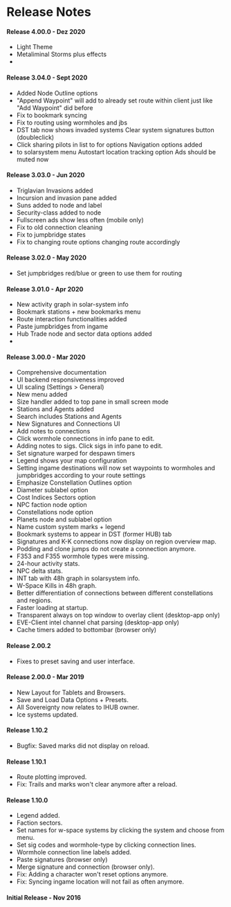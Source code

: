 # Release Notes

#### Release 4.00.0 - Dez 2020
 - Light Theme
 - Metaliminal Storms plus effects
 - 

#### Release 3.04.0 - Sept 2020
 - Added Node Outline options 
 - "Append Waypoint" will add to already set route within client just like "Add Waypoint" did before 
 - Fix to bookmark syncing 
 - Fix to routing using wormholes and jbs 
 - DST tab now shows invaded systems Clear system signatures button (doubleclick)
 - Click sharing pilots in list to for options Navigation options added
 - to solarsystem menu Autostart location tracking option Ads should be muted now

#### Release 3.03.0 - Jun 2020
  - Triglavian Invasions added  
 - Incursion and invasion pane added  
 - Suns added to node and label  
 - Security-class added to node  
 - Fullscreen ads show less often (mobile only) 
 - Fix to old connection cleaning  
 - Fix to jumpbridge states
 - Fix to changing route options changing route accordingly

#### Release 3.02.0 - May 2020
 - Set jumpbridges red/blue or green to use them for routing

#### Release 3.01.0 - Apr 2020
- New activity graph in solar-system info
- Bookmark stations + new bookmarks menu
- Route interaction functionalities added
- Paste jumpbridges from ingame
- Hub Trade node and sector data options added
- 
#### Release 3.00.0 - Mar 2020
- Comprehensive documentation
- UI backend responsiveness improved
- UI scaling (Settings > General)
- New menu added
- Size handler added to top pane in small screen mode
- Stations and Agents added
- Search includes Stations and Agents
- New Signatures and Connections UI
- Add notes to connections
- Click wormhole connections in info pane to edit.
- Adding notes to sigs. Click sigs in info pane to edit.
- Set signature warped for despawn timers
- Legend shows your map configuration
- Setting ingame destinations will now set waypoints to wormholes and jumpbridges according to your route settings
- Emphasize Constellation Outlines option
- Diameter sublabel option
- Cost Indices Sectors option
- NPC faction node option
- Constellations node option
- Planets node and sublabel option
- Name custom system marks + legend
- Bookmark systems to appear in DST (former HUB) tab
- Signatures and K-K connections now display on region overview map.
- Podding and clone jumps do not create a connection anymore.
- F353 and F355 wormhole types were missing.
- 24-hour activity stats.
- NPC delta stats.
- INT tab with 48h graph in solarsystem info.
- W-Space Kills in 48h graph.
- Better differentiation of connections between different constellations and regions.
- Faster loading at startup.
- Transparent always on top window to overlay client (desktop-app only)
- EVE-Client intel channel chat parsing (desktop-app only)
- Cache timers added to bottombar (browser only)

#### Release 2.00.2
- Fixes to preset saving and user interface.

#### Release 2.00.0 - Mar 2019
- New Layout for Tablets and Browsers.
- Save and Load Data Options + Presets.
- All Sovereignty now relates to IHUB owner.
- Ice systems updated.

#### Release 1.10.2
- Bugfix: Saved marks did not display on reload.

#### Release 1.10.1
- Route plotting improved.
- Fix: Trails and marks won't clear anymore after a reload.

#### Release 1.10.0
- Legend added.
- Faction sectors.
- Set names for w-space systems by clicking the system and choose from menu.
- Set sig codes and wormhole-type by clicking connection lines.
- Wormhole connection line labels added.
- Paste signatures (browser only)
- Merge signature and connection (browser only).
- Fix: Adding a character won't reset options anymore.
- Fix: Syncing ingame location will not fail as often anymore.

#### Initial Release - Nov 2016

<!--stackedit_data:
eyJoaXN0b3J5IjpbMTU4OTMxODYwNSwxMTQ2MTE1OTkyLDEzOT
cxNDk1NTIsLTU5OTY5OTk2NCwxNjkxMTIzNzA0LDExNTUxMzM5
ODQsLTExMTE3NjA5NjEsMzE1NTk3NjYzLDk5OTUxNDM4MywyMD
I5MzAyMDUzLC0zNzgxNTA5NTcsLTgwMTE1MDQ4MSwyMTE4MDg4
ODcsNjM5NjcxMjMsNzc4MjkxNjUxLC0xOTQ4MjM3MTg0XX0=
-->